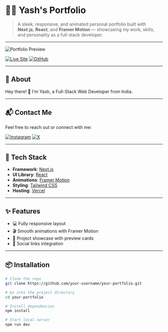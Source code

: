 # 👨‍💻 Yash's Portfolio

> A sleek, responsive, and animated personal portfolio built with **Next.js**, **React**, and **Framer Motion** — showcasing my work, skills, and personality as a full-stack developer.

---

![Portfolio Preview](./public/preview.gif) <!-- Replace with actual path or external link -->

[![Live Site](https://img.shields.io/badge/Live%20Site-Visit-green?style=for-the-badge&logo=vercel)](https://yashbishnoi.vercel.app/)
[![GitHub](https://img.shields.io/badge/GitHub-Repo-181717?style=for-the-badge&logo=github)](https://github.com/your-username/your-portfolio)

---

## 📖 About

Hey there! 👋 I'm Yash, a Full-Stack Web Developer from India.

---

## 📬 Contact Me

Feel free to reach out or connect with me:

[![Instagram](https://img.shields.io/badge/Instagram-%23E4405F.svg?style=for-the-badge&logo=Instagram&logoColor=white)](https://instagram.com/yashss.realm)
[![X](https://img.shields.io/badge/X-%23000000.svg?style=for-the-badge&logo=X&logoColor=white)](https://x.com/Yash_Vishnoi7)

---

## 🚀 Tech Stack

- **Framework**: [Next.js](https://nextjs.org/)
- **UI Library**: [React](https://react.dev/)
- **Animations**: [Framer Motion](https://www.framer.com/motion/)
- **Styling**: [Tailwind CSS](https://tailwindcss.com/)
- **Hosting**: [Vercel](https://vercel.com/)

---

## ✨ Features

- 💻 Fully responsive layout
- 🎬 Smooth animations with Framer Motion
- 📂 Project showcase with preview cards
- 🔗 Social links integration

---

## 📦 Installation

```bash
# Clone the repo
git clone https://github.com/your-username/your-portfolio.git

# Go into the project directory
cd your-portfolio

# Install dependencies
npm install

# Start local server
npm run dev
```

